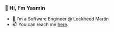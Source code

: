 ### 👋 Hi, I’m Yasmin
- 🚀 I’m a Software Engineer @ Lockheed Martin
- 📫 You can reach me [here](https://www.linkedin.com/in/yasmin-paksoy/).
